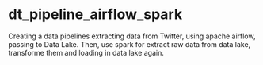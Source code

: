# dt_pipeline_airflow_spark
Creating a data pipelines extracting data from Twitter, using apache airflow, passing to Data Lake. Then, use spark for extract raw data from data lake, transforme them and loading in data lake again.
